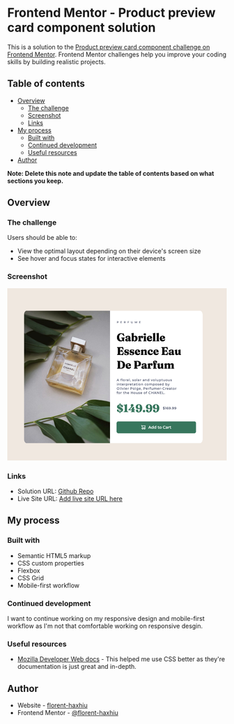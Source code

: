 # Frontend Mentor - Product preview card component solution

This is a solution to the [Product preview card component challenge on Frontend Mentor](https://www.frontendmentor.io/challenges/product-preview-card-component-GO7UmttRfa). Frontend Mentor challenges help you improve your coding skills by building realistic projects.

## Table of contents

- [Overview](#overview)
  - [The challenge](#the-challenge)
  - [Screenshot](#screenshot)
  - [Links](#links)
- [My process](#my-process)
  - [Built with](#built-with)
  - [Continued development](#continued-development)
  - [Useful resources](#useful-resources)
- [Author](#author)

**Note: Delete this note and update the table of contents based on what sections you keep.**

## Overview

### The challenge

Users should be able to:

- View the optimal layout depending on their device's screen size
- See hover and focus states for interactive elements

### Screenshot

![Screenshot](./screenshot.png)

### Links

- Solution URL: [Github Repo](https://github.com/florent-haxhiu/product-preview-card)
- Live Site URL: [Add live site URL here](https://your-live-site-url.com)

## My process

### Built with

- Semantic HTML5 markup
- CSS custom properties
- Flexbox
- CSS Grid
- Mobile-first workflow

### Continued development

I want to continue working on my responsive design and mobile-first workflow as I'm not that comfortable working on responsive desgin.

### Useful resources

- [Mozilla Developer Web docs](https://developer.mozilla.org/en-US/docs/Web/CSS) - This helped me use CSS better as they're documentation is just great and in-depth.

## Author

- Website - [florent-haxhiu](https://www.florenthaxhiu.com)
- Frontend Mentor - [@florent-haxhiu](https://www.frontendmentor.io/profile/florent-haxhiu)
